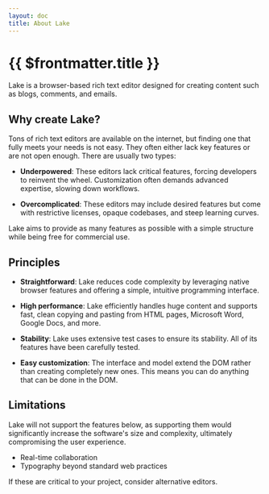 ```yaml
---
layout: doc
title: About Lake
---
```


# {{ $frontmatter.title }}

Lake is a browser-based rich text editor designed for creating content such as blogs, comments, and emails.


## Why create Lake?

Tons of rich text editors are available on the internet, but finding one that fully meets your needs is not easy. They often either lack key features or are not open enough. There are usually two types:

* **Underpowered**: These editors lack critical features, forcing developers to reinvent the wheel. Customization often demands advanced expertise, slowing down workflows.

* **Overcomplicated**: These editors may include desired features but come with restrictive licenses, opaque codebases, and steep learning curves.

Lake aims to provide as many features as possible with a simple structure while being free for commercial use.


## Principles

* **Straightforward**: Lake reduces code complexity by leveraging native browser features and offering a simple, intuitive programming interface.

* **High performance**: Lake efficiently handles huge content and supports fast, clean copying and pasting from HTML pages, Microsoft Word, Google Docs, and more.

* **Stability**: Lake uses extensive test cases to ensure its stability. All of its features have been carefully tested.

* **Easy customization**: The interface and model extend the DOM rather than creating completely new ones. This means you can do anything that can be done in the DOM.


## Limitations

Lake will not support the features below, as supporting them would significantly increase the software's size and complexity, ultimately compromising the user experience.

* Real-time collaboration
* Typography beyond standard web practices

If these are critical to your project, consider alternative editors.
